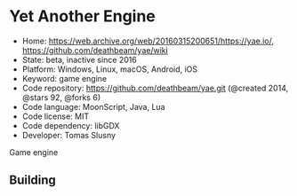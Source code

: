 # Yet Another Engine

- Home: https://web.archive.org/web/20160315200651/https://yae.io/, https://github.com/deathbeam/yae/wiki
- State: beta, inactive since 2016
- Platform: Windows, Linux, macOS, Android, iOS
- Keyword: game engine
- Code repository: https://github.com/deathbeam/yae.git (@created 2014, @stars 92, @forks 6)
- Code language: MoonScript, Java, Lua
- Code license: MIT
- Code dependency: libGDX
- Developer: Tomas Slusny

Game engine

## Building
